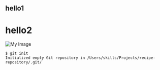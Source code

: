 ## hello1
# hello2
![My Image](https://octodex.github.com/images/yaktocat.png)
```
$ git init
Initialized empty Git repository in /Users/skills/Projects/recipe-repository/.git/
```
